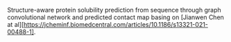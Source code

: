 Structure-aware protein solubility prediction from sequence through graph convolutional network and predicted contact map basing on [Jianwen Chen at al][https://jcheminf.biomedcentral.com/articles/10.1186/s13321-021-00488-1].

